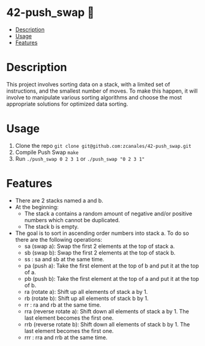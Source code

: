 # 42-push_swap 🧮
* [Description](#Description)
* [Usage](#Usage)
* [Features](#Features)

# Description
This project involves sorting data on a stack, with a limited set of instructions, and the smallest number of moves.
To make this happen, it will involve to manipulate various sorting algorithms and choose the most appropriate solutions for optimized data sorting.

# Usage

1. Clone the repo `git clone git@github.com:zcanales/42-push_swap.git`
3. Compile Push Swap `make`
4. Run `./push_swap 0 2 3 1` or  `./push_swap "0 2 3 1"`

# Features

- There are 2 stacks named a and b.
- At the beginning:
  - The stack a contains a random amount of negative and/or positive numbers which cannot be duplicated.
  - The stack b is empty.
-  The goal is to sort in ascending order numbers into stack a. To do so there are the following operations:
    - sa (swap a): Swap the first 2 elements at the top of stack a.
    - sb (swap b): Swap the first 2 elements at the top of stack b.
    - ss : sa and sb at the same time.
    - pa (push a): Take the first element at the top of b and put it at the top of a.
    - pb (push b): Take the first element at the top of a and put it at the top of b.
    - ra (rotate a): Shift up all elements of stack a by 1.
    - rb (rotate b): Shift up all elements of stack b by 1.
    - rr : ra and rb at the same time.
    - rra (reverse rotate a): Shift down all elements of stack a by 1. The last element becomes the first one.
    - rrb (reverse rotate b): Shift down all elements of stack b by 1. The last element becomes the first one.
    - rrr : rra and rrb at the same time.
